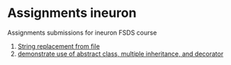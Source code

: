 # Assignments ineuron
Assignments submissions for ineuron FSDS course
1. [String replacement from file](string_replacement.py)
2. [demonstrate use of abstract class, multiple inheritance, and decorator](class_demon.py)
